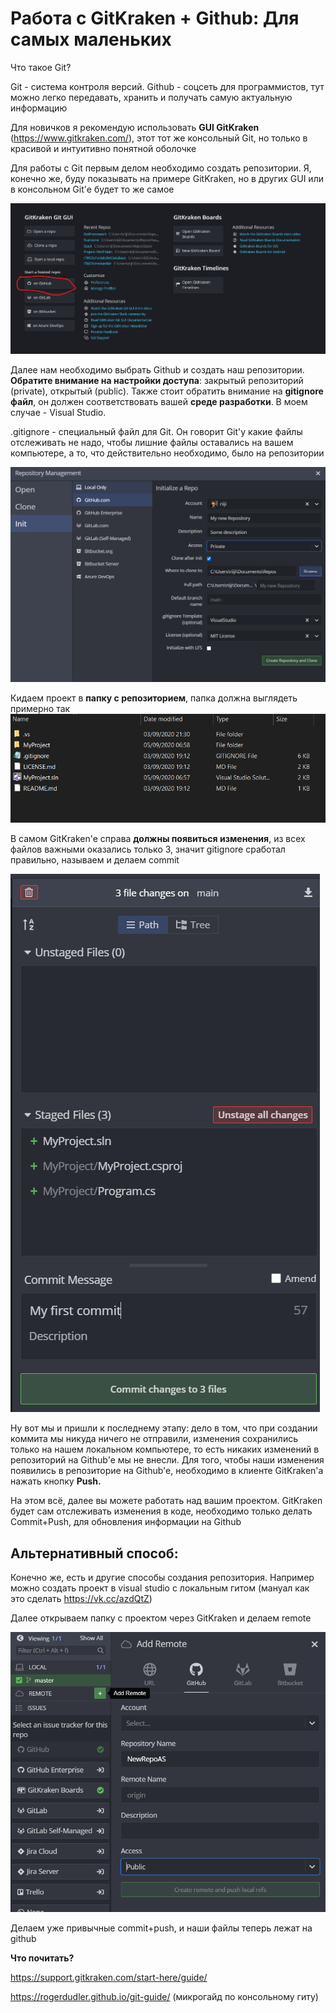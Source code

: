 # Работа с GitKraken + Github: Для самых маленьких

Что такое Git?

Git - система контроля версий. Github - соцсеть для программистов, тут можно легко передавать, хранить и получать самую актуальную информацию

Для новичков я рекомендую использовать **GUI GitKraken** (https://www.gitkraken.com/), этот тот же консольный Git, но только в красивой и интуитивно понятной оболочке

Для работы с Git первым делом необходимо создать репозитории. Я, конечно же, буду показывать на примере GitKraken, но в других GUI или в консольном Git'e будет то же самое

![](Pictures/pic1.png)


Далее нам необходимо выбрать Github и создать наш репозитории. **Обратите внимание на настройки доступа**: закрытый репозиторий (private), открытый (public). Также стоит обратить внимание на **gitignore файл**, он должен соответствовать вашей **среде разработки**. В моем случае - Visual Studio. 


.gitignore - специальный файл для Git. Он говорит Git'y какие файлы отслеживать не надо, чтобы лишние файлы оставались на вашем компьютере, а то, что действительно необходимо, было на репозитории


![](Pictures/pic2.png)


Кидаем проект в **папку с репозиторием**, папка должна выглядеть примерно так
![](Pictures/pic7.png)


В самом GitKraken'e справа **должны появиться изменения**, из всех файлов важными оказались только 3, значит gitignore сработал правильно, называем и делаем commit


![](Pictures/pic8.png)

Ну вот мы и пришли к последнему этапу: дело в том, что при создании коммита мы никуда ничего не отправили, изменения сохранились только на нашем локальном компьютере, то есть никаких изменений в репозиторий на Github'e мы не внесли. Для того, чтобы наши изменения появились в репозиторие на Github'e, необходимо в клиенте GitKraken'a нажать кнопку **Push.**

На этом всё, далее вы можете работать над вашим проектом. GitKraken будет сам отслеживать изменения в коде, необходимо только делать Commit+Push, для обновления информации на Github

## Альтернативный способ:

Конечно же, есть и другие способы создания репозитория. Например можно создать проект в visual studio с локальным гитом
(мануал как это сделать https://vk.cc/azdQtZ)

Далее открываем папку с проектом через GitKraken и делаем remote

![](Pictures/pic10.png)

Делаем уже привычные commit+push, и наши файлы теперь лежат на github


**Что почитать?**

https://support.gitkraken.com/start-here/guide/

https://rogerdudler.github.io/git-guide/ (микрогайд по консольному гиту)
